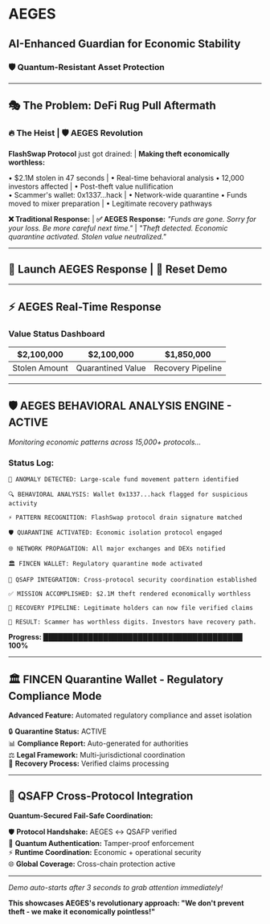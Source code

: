 # AEGES
## AI-Enhanced Guardian for Economic Stability
### 🛡️ Quantum-Resistant Asset Protection

---

## 🎭 The Problem: DeFi Rug Pull Aftermath

### 🔥 The Heist | 🛡️ AEGES Revolution
**FlashSwap Protocol** just got drained: | **Making theft economically worthless:**

• $2.1M stolen in 47 seconds | • Real-time behavioral analysis
• 12,000 investors affected | • Post-theft value nullification  
• Scammer's wallet: 0x1337...hack | • Network-wide quarantine
• Funds moved to mixer preparation | • Legitimate recovery pathways

**❌ Traditional Response:** | **✅ AEGES Response:**
*"Funds are gone. Sorry for your loss. Be more careful next time."* | *"Theft detected. Economic quarantine activated. Stolen value neutralized."*

---

## 🚀 Launch AEGES Response | 🔄 Reset Demo

---

## ⚡ AEGES Real-Time Response

### Value Status Dashboard
| **$2,100,000** | **$2,100,000** | **$1,850,000** |
|----------------|-----------------|-----------------|
| Stolen Amount  | Quarantined Value | Recovery Pipeline |

---

## 🛡️ AEGES BEHAVIORAL ANALYSIS ENGINE - ACTIVE
*Monitoring economic patterns across 15,000+ protocols...*

### Status Log:
```
🚨 ANOMALY DETECTED: Large-scale fund movement pattern identified

🔍 BEHAVIORAL ANALYSIS: Wallet 0x1337...hack flagged for suspicious activity

⚡ PATTERN RECOGNITION: FlashSwap protocol drain signature matched

🛡️ QUARANTINE ACTIVATED: Economic isolation protocol engaged

🌐 NETWORK PROPAGATION: All major exchanges and DEXs notified

🏛️ FINCEN WALLET: Regulatory quarantine mode activated

🔮 QSAFP INTEGRATION: Cross-protocol security coordination established

✅ MISSION ACCOMPLISHED: $2.1M theft rendered economically worthless

🔄 RECOVERY PIPELINE: Legitimate holders can now file verified claims

🎯 RESULT: Scammer has worthless digits. Investors have recovery path.
```

**Progress: ████████████████████████████████████████ 100%**

---

## 🏛️ FINCEN Quarantine Wallet - Regulatory Compliance Mode

**Advanced Feature:** Automated regulatory compliance and asset isolation

🔒 **Quarantine Status:** ACTIVE  
📊 **Compliance Report:** Auto-generated for authorities  
⚖️ **Legal Framework:** Multi-jurisdictional coordination  
🔄 **Recovery Process:** Verified claims processing  

---

## 🔮 QSAFP Cross-Protocol Integration

**Quantum-Secured Fail-Safe Coordination:**

🛡️ **Protocol Handshake:** AEGES ↔ QSAFP verified  
🔐 **Quantum Authentication:** Tamper-proof enforcement  
⚡ **Runtime Coordination:** Economic + operational security  
🌐 **Global Coverage:** Cross-chain protection active  

---

*Demo auto-starts after 3 seconds to grab attention immediately!*

**This showcases AEGES's revolutionary approach: "We don't prevent theft - we make it economically pointless!"**
